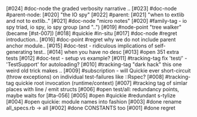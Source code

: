 [#024]       #doc-node the graded verbosity narrative ..
[#023]       #doc-node #parent-node: [#020] "the IO spy"
[#022]       #parent: [#021] "when to extlib and not to extlib.."
[#021]       #doc-node "micro notes"
[#020]       #family-tag - io spy triad, io spy, io spy group (and "..")
[#019]       #node-point "tree walker" (became [#st-007])
[#018]       #quickie #in-situ
[#017]       #doc-node #regret introduction..
[#016]       #doc-point #regret why we do not include parent anchor module..
[#015]       #doc-test - ridiculous implications of self-generating test..
[#014]       when you have no desc
[#013] #open 351 extra tests
[#012]       #doc-test - setup vs example?
[#011]       #tracking-tag fix 'test/' - 'TestSupport' for autoloading?
[#010]       #tracking-tag "dark hack" this one weird old trick makes ..
[#009]       #subscription - will Quickie ever short-circuit (throw
               exceptions) on individual test-failures like ::Rspec?
[#008]       #tracking-tag quickie root invocation (runtime/context)
[#007]       #tracking tag of simlar places with line / emit structs
[#006] #open test/all: redundancy points, maybe waits for [#ta-056]
[#005] #open #quickie #redundant s-tylize
[#004] #open quickie: module names into fashion
[#003]       #done rename all_specs.rb -> all
[#002]       #done CONSTANTS too
[#001]       #done regret
